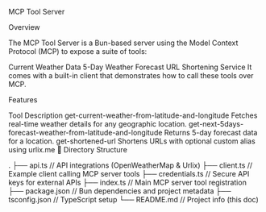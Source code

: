 MCP Tool Server 

Overview

The MCP Tool Server is a Bun-based server using the Model Context Protocol (MCP) to expose a suite of tools:

Current Weather Data
5-Day Weather Forecast
URL Shortening Service
It comes with a built-in client that demonstrates how to call these tools over MCP.

Features

Tool	Description
get-current-weather-from-latitude-and-longitude	Fetches real-time weather details for any geographic location.
get-next-5days-forecast-weather-from-latitude-and-longitude	Returns 5-day forecast data for a location.
get-shortened-url	Shortens URLs with optional custom alias using urlix.me
📂 Directory Structure

.
├── api.ts             // API integrations (OpenWeatherMap & Urlix)
├── client.ts          // Example client calling MCP server tools
├── credentials.ts     // Secure API keys for external APIs
├── index.ts           // Main MCP server tool registration
├── package.json       // Bun dependencies and project metadata
├── tsconfig.json      // TypeScript setup
└── README.md          // Project info (this doc)
